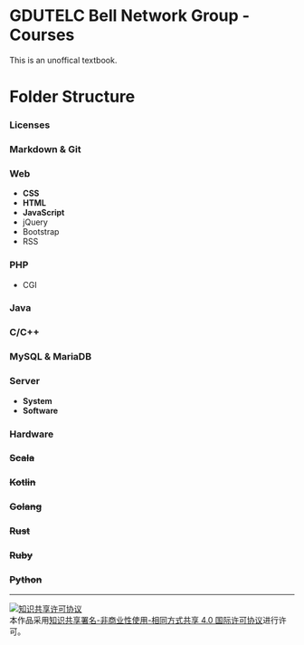 # GDUTELC Bell Network Group - Courses
This is an unoffical textbook.

# Folder Structure
### **Licenses**
### **Markdown & Git**
### **Web**
* **CSS**
* **HTML**
* **JavaScript**
* jQuery
* Bootstrap
* RSS
### **PHP**
* CGI
### **Java**
### **C/C++**
### **MySQL & MariaDB**
### **Server**
* **System**
* **Software**
### **Hardware**
### ~~**Scala**~~
### ~~**Kotlin**~~
### ~~**Golang**~~
### ~~**Rust**~~
### ~~**Ruby**~~
### ~~**Python**~~

-------
<a rel="license" href="http://creativecommons.org/licenses/by-nc-sa/4.0/"><img alt="知识共享许可协议" style="border-width:0" src="https://i.creativecommons.org/l/by-nc-sa/4.0/88x31.png" />
</a><br />本作品采用<a rel="license" href="http://creativecommons.org/licenses/by-nc-sa/4.0/">知识共享署名-非商业性使用-相同方式共享 4.0 国际许可协议</a>进行许可。
